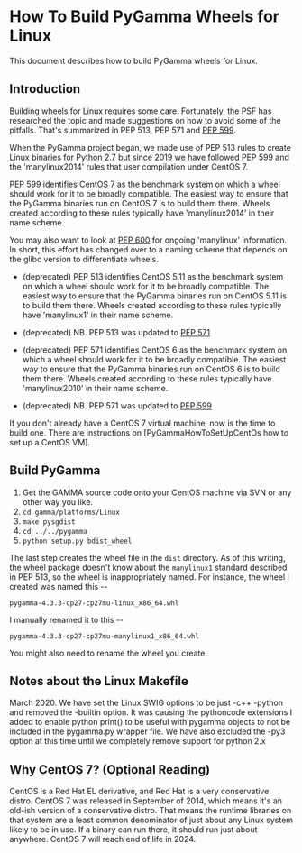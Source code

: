 # How To Build PyGamma Wheels for Linux
This document describes how to build PyGamma wheels for Linux.

## Introduction
Building wheels for Linux requires some care. Fortunately, the PSF
has researched the topic and made suggestions on how to avoid some of the
pitfalls. That's summarized in PEP 513, PEP 571 and [PEP 599](https://www.python.org/dev/peps/pep-0599/).

When the PyGamma project began, we made use of PEP 513 rules to create Linux
binaries for Python 2.7 but since 2019 we have followed PEP 599 and the
'manylinux2014' rules that user compilation under CentOS 7.

PEP 599 identifies CentOS 7 as the benchmark system on which a wheel
should work for it to be broadly compatible. The easiest way to ensure that
the PyGamma binaries run on CentOS 7 is to build them there. Wheels created
according to these rules typically have 'manylinux2014' in their name scheme.

You may also want to look at [PEP 600](https://www.python.org/dev/peps/pep-0600/) for ongoing 
'manylinux' information. In short, this effort has changed over to a naming scheme that
depends on the glibc version to differentiate wheels.

- (deprecated) PEP 513 identifies CentOS 5.11 as the benchmark system on which a wheel should work for it to be broadly compatible. The easiest way to ensure that the PyGamma binaries run on CentOS 5.11 is to build them there. Wheels created according to these rules typically have 'manylinux1' in their name scheme.

- (deprecated) NB. PEP 513 was updated to [PEP 571](https://www.python.org/dev/peps/pep-0571/)

- (deprecated) PEP 571 identifies CentOS 6 as the benchmark system on which a wheel should work for it to be broadly compatible. The easiest way to ensure that the PyGamma binaries run on CentOS 6 is to build them there. Wheels created according to these rules typically have 'manylinux2010' in their name scheme.

- (deprecated) NB. PEP 571 was updated to [PEP 599](https://www.python.org/dev/peps/pep-0599/)


If you don't already have a CentOS 7 virtual machine, now is the time
to build one. There are instructions on 
[PyGammaHowToSetUpCentOs how to set up a CentOS VM].

## Build PyGamma
1. Get the GAMMA source code onto your CentOS machine via SVN or any other way
 you like.
1. `cd gamma/platforms/Linux`
1. `make pysgdist`
1. `cd ../../pygamma`
1. `python setup.py bdist_wheel`

The last step creates the wheel file in the `dist` directory. As of this
writing, the wheel package doesn't know about the `manylinux1` standard
described in PEP 513, so
the wheel is inappropriately named. For instance, the wheel I created was named
this --
```
pygamma-4.3.3-cp27-cp27mu-linux_x86_64.whl
```
I manually renamed it to this -- 
```
pygamma-4.3.3-cp27-cp27mu-manylinux1_x86_64.whl
```

You might also need to rename the wheel you create.

## Notes about the Linux Makefile
March 2020. We have set the Linux SWIG options to be just -c++ -python and removed the -builtin option. It was causing the pythoncode extensions I added to enable python print() to be useful with pygamma objects to not be included in the pygamma.py wrapper file.  We have also excluded the -py3 option at this time until we completely remove support for python 2.x 

## Why CentOS 7? (Optional Reading)
CentOS is a Red Hat EL derivative,
and Red Hat is a very conservative distro. CentOS 7 was released in
September of 2014, which means it's an old-ish version of a conservative
distro. That means the runtime libraries on that system are a least common
denominator of just about any Linux system likely to be in use. If a binary
can run there, it should run just about anywhere. CentOS 7 will reach end 
of life in 2024.
